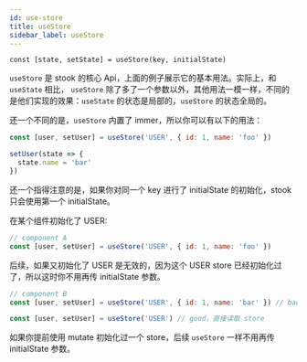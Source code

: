 ```yaml
---
id: use-store
title: useStore
sidebar_label: useStore
---
```


`const [state, setState] = useStore(key, initialState)`

`useStore` 是 stook 的核心 Api，上面的例子展示它的基本用法。实际上，和 `useState` 相比， `useStore` 除了多了一个参数以外，其他用法一模一样，不同的是他们实现的效果：`useState` 的状态是局部的，`useStore` 的状态全局的。

还一个不同的是，`useStore` 内置了 immer，所以你可以有以下的用法：

```jsx
const [user, setUser] = useStore('USER', { id: 1, name: 'foo' })

setUser(state => {
  state.name = 'bar'
})
```

还一个指得注意的是，如果你对同一个 key 进行了 initialState 的初始化，stook 只会使用第一个 initialState。

在某个组件初始化了 USER:

```jsx
// component A
const [user, setUser] = useStore('USER', { id: 1, name: 'foo' })
```

后续，如果又初始化了 USER 是无效的，因为这个 USER store 已经初始化过了，所以这时你不用再传 initialState 参数。

```jsx
// component B
const [user, setUser] = useStore('USER', { id: 1, name: 'bar' }) // bad

const [user, setUser] = useStore('USER') // good，直接读取 store
```

如果你提前使用 mutate 初始化过一个 store，后续 `useStore` 一样不用再传 initialState 参数。
